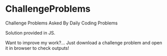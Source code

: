 # ChallengeProblems
Challenge Problems Asked By Daily Coding Problems

Solution provided in JS.

Want to improve my work?... Just download a challenge problem and open it in browser to check outputs!
